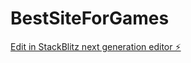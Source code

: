 # BestSiteForGames

[Edit in StackBlitz next generation editor ⚡️](https://stackblitz.com/~/github.com/AuthorisenCodres/BestSiteForGames)